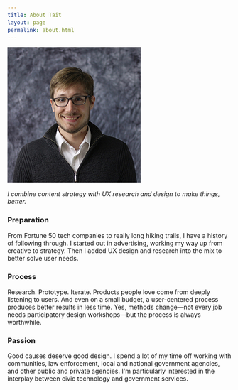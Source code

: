 ```yaml
---
title: About Tait
layout: page
permalink: about.html
---
```


![alt text](assets/img/portrait.jpg "Picture of Tait Chamberlain")

*I combine content strategy with UX research and design to make things, better.*

### Preparation

From Fortune 50 tech companies to really long hiking trails, I have a history of following through. I started out in advertising, working my way up from creative to strategy. Then I added UX design and research into the mix to better solve user needs.

### Process

Research. Prototype. Iterate. Products people love come from deeply listening to users. And even on a small budget, a user-centered process produces better results in less time. Yes, methods change—not every job needs participatory design workshops—but the process is always worthwhile.

### Passion

Good causes deserve good design. I spend a lot of my time off working with  communities, law enforcement, local and national government agencies, and other public and private agencies. I'm particularly interested in the interplay between civic technology and government services.
